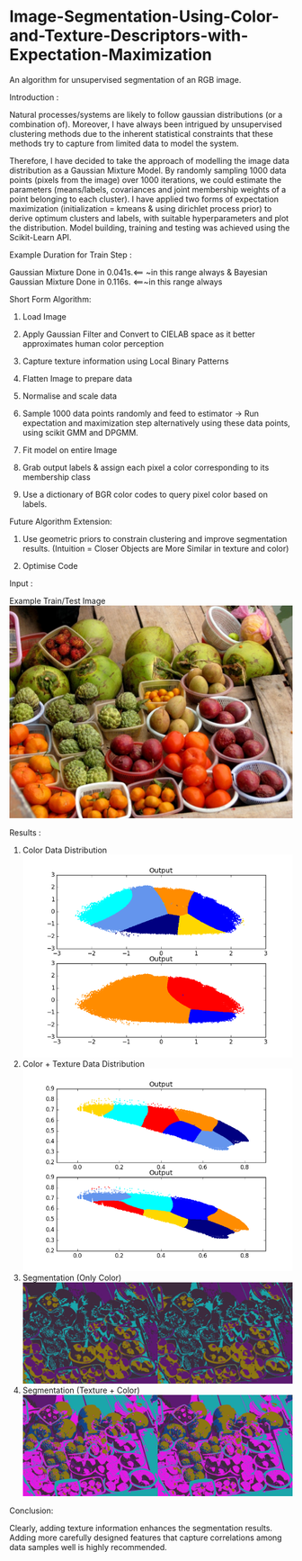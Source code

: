 # Image-Segmentation-Using-Color-and-Texture-Descriptors-with-Expectation-Maximization
An algorithm for unsupervised segmentation of an RGB image.

Introduction :

Natural processes/systems are likely to follow gaussian distributions (or a combination of). Moreover, I have always been intrigued by unsupervised clustering methods due to the inherent statistical constraints that these methods try to capture from limited data to model the system.

Therefore, I have decided to take the approach of modelling the image data distribution as a Gaussian Mixture Model. By randomly sampling 1000 data points (pixels from the image) over 1000 iterations, we could estimate the parameters (means/labels, covariances and joint membership weights of a point belonging to each cluster). I have applied two forms of expectation maximization (initialization = kmeans & using dirichlet process prior) to derive optimum clusters and labels, with suitable hyperparameters and plot the distribution. Model building, training and testing was achieved using the Scikit-Learn API.

Example Duration for Train Step : 

Gaussian Mixture Done in 0.041s.<== ~in this range always
&
Bayesian Gaussian Mixture Done in 0.116s. <==~in this range always

Short Form Algorithm:

1. Load Image

2. Apply Gaussian Filter and Convert to CIELAB space as it better approximates human color perception

3. Capture texture information using Local Binary Patterns

4. Flatten Image to prepare data 

5. Normalise and scale data

6. Sample 1000 data points randomly and feed to estimator -> Run expectation and maximization step alternatively using these data points, using scikit GMM and DPGMM.

7. Fit model on entire Image

8. Grab output labels & assign each pixel a color corresponding to its membership class

9. Use a dictionary of BGR color codes to query pixel color based on labels.

Future Algorithm Extension:

1. Use geometric priors to constrain clustering and improve segmentation results. (Intuition = Closer Objects are More Similar in texture and color)

2. Optimise Code

Input :

Example Train/Test Image ![alt text](Example_Fruits.jpg)

Results :

1. Color Data Distribution ![alt text](images/ColorData_Distribution_GMMTop_DPGMMBottom.png)
2. Color + Texture Data Distribution ![alt text](images/JointTextureColorDistribution_GMMTop_DPGMMBottom.png )
3. Segmentation (Only Color) ![alt text](images/Results_OnlyColor.png)
4. Segmentation (Texture + Color) ![alt text](images/Results_JointTextureColor.png)

Conclusion:

Clearly, adding texture information enhances the segmentation results. Adding more carefully designed features that capture correlations among data samples well is highly recommended.
